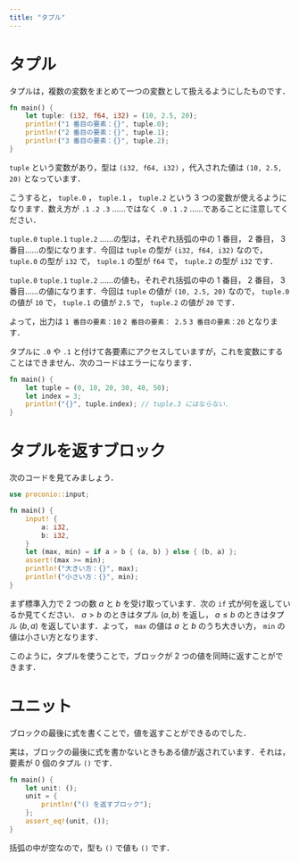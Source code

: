 ```yaml
---
title: "タプル"
---
```

# タプル
タプルは，複数の変数をまとめて一つの変数として扱えるようにしたものです．
```rust
fn main() {
    let tuple: (i32, f64, i32) = (10, 2.5, 20);
    println!("1 番目の要素：{}", tuple.0);
    println!("2 番目の要素：{}", tuple.1);
    println!("3 番目の要素：{}", tuple.2);
}
```
`tuple` という変数があり，型は `(i32, f64, i32)` ，代入された値は `(10, 2.5, 20)` となっています．

こうすると， `tuple.0` ， `tuple.1` ， `tuple.2` という 3 つの変数が使えるようになります．数え方が `.1` `.2` `.3` ……ではなく `.0` `.1` `.2` ……であることに注意してください．

`tuple.0` `tuple.1` `tuple.2` ……の型は，それぞれ括弧の中の 1 番目， 2 番目， 3 番目……の型になります．今回は `tuple` の型が `(i32, f64, i32)` なので， `tuple.0` の型が `i32` で， `tuple.1` の型が `f64` で， `tuple.2` の型が `i32` です．

`tuple.0` `tuple.1` `tuple.2` ……の値も，それぞれ括弧の中の 1 番目， 2 番目， 3 番目……の値になります．今回は `tuple` の値が `(10, 2.5, 20)` なので， `tuple.0` の値が `10` で， `tuple.1` の値が `2.5` で， `tuple.2` の値が `20` です．

よって，出力は `1 番目の要素：10` `2 番目の要素： 2.5` `3 番目の要素：20` となります．

タプルに `.0` や `.1` と付けて各要素にアクセスしていますが，これを変数にすることはできません．次のコードはエラーになります．
```rust
fn main() {
    let tuple = (0, 10, 20, 30, 40, 50);
    let index = 3;
    println!("{}", tuple.index); // tuple.3 にはならない．
}
```
# タプルを返すブロック
次のコードを見てみましょう．
```rust
use proconio::input;

fn main() {
    input! {
        a: i32,
        b: i32,
    }
    let (max, min) = if a > b { (a, b) } else { (b, a) };
    assert!(max >= min);
    println!("大きい方：{}", max);
    println!("小さい方：{}", min);
}
```
まず標準入力で 2 つの数 $a$ と $b$ を受け取っています．次の `if` 式が何を返しているか見てください． $a > b$ のときはタプル $(a, b)$ を返し， $a \leq b$ のときはタプル $(b, a)$ を返しています．よって， `max` の値は $a$ と $b$ のうち大きい方， `min` の値は小さい方となります．

このように，タプルを使うことで，ブロックが 2 つの値を同時に返すことができます．
# ユニット
ブロックの最後に式を書くことで，値を返すことができるのでした．

実は，ブロックの最後に式を書かないときもある値が返されています．それは，要素が 0 個のタプル `()` です．

```rust
fn main() {
    let unit: ();
    unit = {
        println!("() を返すブロック");
    };
    assert_eq!(unit, ());
}
```

括弧の中が空なので，型も `()` で値も `()` です．
